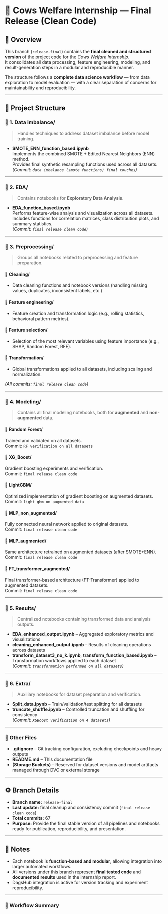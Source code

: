# 🐄 Cows Welfare Internship — Final Release (Clean Code)

## 🌿 Overview
This branch (`release-final`) contains the **final cleaned and structured version** of the project code for the *Cows Welfare Internship*.  
It consolidates all data processing, feature engineering, modeling, and result-generation steps in a modular and reproducible manner.  

The structure follows a **complete data science workflow** — from data exploration to model evaluation — with a clear separation of concerns for maintainability and reproducibility.

---

## 🧭 Project Structure

### 📁 **1. Data imbalance/**
> Handles techniques to address dataset imbalance before model training.

- **SMOTE_ENN_function_based.ipynb**  
  Implements the combined SMOTE + Edited Nearest Neighbors (ENN) method.  
  Provides final synthetic resampling functions used across all datasets.  
  *(Commit: `data imbalance (smote functions) final touches`)*

---

### 📁 **2. EDA/**
> Contains notebooks for **Exploratory Data Analysis**.

- **EDA_function_based.ipynb**  
  Performs feature-wise analysis and visualization across all datasets.  
  Includes functions for correlation matrices, class distribution plots, and summary statistics.  
  *(Commit: `final release clean code`)*

---

### 📁 **3. Preprocessing/**
> Groups all notebooks related to preprocessing and feature preparation.

#### 📂 Cleaning/
- Data cleaning functions and notebook versions (handling missing values, duplicates, inconsistent labels, etc.)

#### 📂 Feature engineering/
- Feature creation and transformation logic (e.g., rolling statistics, behavioral pattern metrics).

#### 📂 Feature selection/
- Selection of the most relevant variables using feature importance (e.g., SHAP, Random Forest, RFE).

#### 📂 Transformation/
- Global transformations applied to all datasets, including scaling and normalization.

*(All commits: `final release clean code`)*

---

### 📁 **4. Modeling/**
> Contains all final modeling notebooks, both for **augmented** and **non-augmented** data.

#### 🔹 **Random Forest/**
Trained and validated on all datasets.  
Commit: `RF verification on all datasets`

#### 🔹 **XG_Boost/**
Gradient boosting experiments and verification.  
Commit: `final release clean code`

#### 🔹 **LightGBM/**
Optimized implementation of gradient boosting on augmented datasets.  
Commit: `light gbm on augmented data`

#### 🔹 **MLP_non_augmented/**
Fully connected neural network applied to original datasets.  
Commit: `final release clean code`

#### 🔹 **MLP_augmented/**
Same architecture retrained on augmented datasets (after SMOTE+ENN).  
Commit: `final release clean code`

#### 🔹 **FT_transformer_augmented/**
Final transformer-based architecture (FT-Transformer) applied to augmented datasets.  
Commit: `final release clean code`

---

### 📁 **5. Results/**
> Centralized notebooks containing transformed data and analysis outputs.

- **EDA_enhanced_output.ipynb** – Aggregated exploratory metrics and visualizations  
- **cleaning_enhanced_output.ipynb** – Results of cleaning operations across datasets  
- **transform_dataset3_no_k.ipynb**, **transform_function_based.ipynb** – Transformation workflows applied to each dataset  
*(Commit: `transformation performed on all datasets`)*

---

### 📁 **6. Extra/**
> Auxiliary notebooks for dataset preparation and verification.

- **Split_data.ipynb** – Train/validation/test splitting for all datasets  
- **truncate_shuffle.ipynb** – Controlled truncation and shuffling for consistency  
*(Commit: `XGBoost verification on 4 datasets`)*

---

### 📄 **Other Files**
- **.gitignore** – Git tracking configuration, excluding checkpoints and heavy outputs  
- **README.md** – This documentation file  
- **(Storage Buckets)** – Reserved for dataset versions and model artifacts managed through DVC or external storage

---

## ⚙️ Branch Details
- **Branch name:** `release-final`  
- **Last update:** final cleanup and consistency commit (`final release clean code`)  
- **Total commits:** 67  
- **Purpose:** Provide the final stable version of all pipelines and notebooks ready for publication, reproducibility, and presentation.

---

## 📘 Notes
- Each notebook is **function-based and modular**, allowing integration into larger automated workflows.
- All versions under this branch represent **final tested code** and **documented results** used in the internship report.
- DagsHub integration is active for version tracking and experiment reproducibility.

---

### 🧩 Workflow Summary

